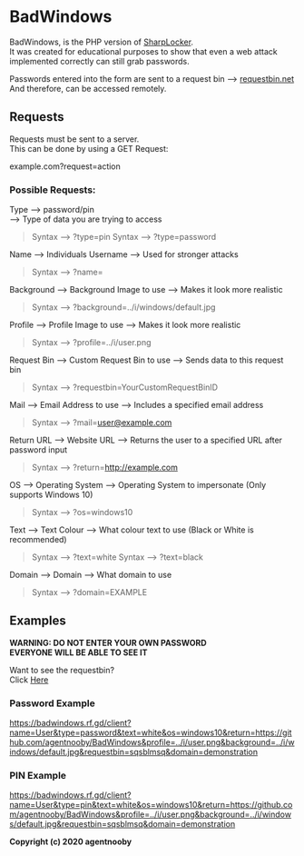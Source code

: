 # BadWindows

BadWindows, is the PHP version of [SharpLocker](https://github.com/Pickfordmatt/SharpLocker).  
It was created for educational purposes to show that even a web attack implemented correctly can still grab passwords.

Passwords entered into the form are sent to a request bin --> [requestbin.net](http://requestbin.net)  
And therefore, can be accessed remotely.

## Requests
Requests must be sent to a server.  
This can be done by using a GET Request:

example.com?request=action

### Possible Requests:

Type --> password/pin  
--> Type of data you are trying to access  
> Syntax --> ?type=pin
> Syntax --> ?type=password

Name --> Individuals Username
--> Used for stronger attacks
> Syntax --> ?name=

Background --> Background Image to use
--> Makes it look more realistic
> Syntax --> ?background=../i/windows/default.jpg

Profile --> Profile Image to use
--> Makes it look more realistic
> Syntax --> ?profile=../i/user.png

Request Bin --> Custom Request Bin to use
--> Sends data to this request bin
> Syntax --> ?requestbin=YourCustomRequestBinID

Mail --> Email Address to use
--> Includes a specified email address
> Syntax --> ?mail=user@example.com

Return URL --> Website URL
--> Returns the user to a specified URL after password input
> Syntax --> ?return=http://example.com

OS --> Operating System
--> Operating System to impersonate (Only supports Windows 10)
> Syntax --> ?os=windows10

Text --> Text Colour
--> What colour text to use (Black or White is recommended)
> Syntax --> ?text=white
> Syntax --> ?text=black

Domain --> Domain
--> What domain to use
> Syntax --> ?domain=EXAMPLE

## Examples  

**WARNING: DO NOT ENTER YOUR OWN PASSWORD**  
**EVERYONE WILL BE ABLE TO SEE IT**

Want to see the requestbin?  
Click [Here](http://requestbin.net/r/sqsblmsq?inspect)

### Password Example  
https://badwindows.rf.gd/client?name=User&type=password&text=white&os=windows10&return=https://github.com/agentnooby/BadWindows&profile=../i/user.png&background=../i/windows/default.jpg&requestbin=sqsblmsq&domain=demonstration

### PIN Example  
https://badwindows.rf.gd/client?name=User&type=pin&text=white&os=windows10&return=https://github.com/agentnooby/BadWindows&profile=../i/user.png&background=../i/windows/default.jpg&requestbin=sqsblmsq&domain=demonstration

**Copyright (c) 2020 agentnooby**

